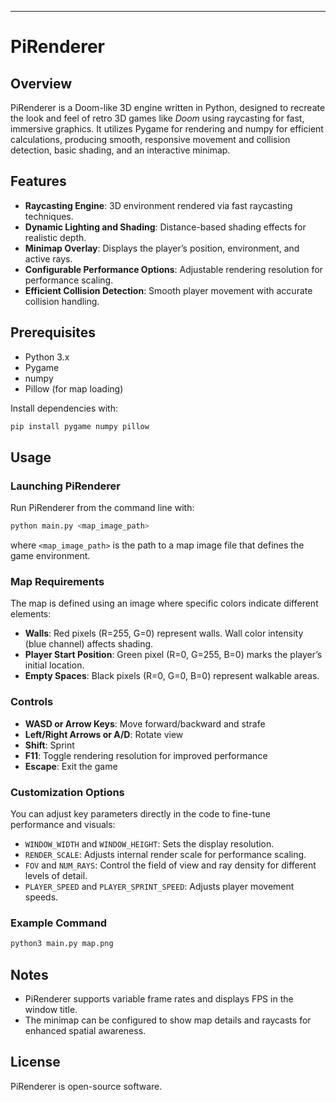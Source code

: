 ---

# PiRenderer

## Overview
PiRenderer is a Doom-like 3D engine written in Python, designed to recreate the look and feel of retro 3D games like *Doom* using raycasting for fast, immersive graphics. It utilizes Pygame for rendering and numpy for efficient calculations, producing smooth, responsive movement and collision detection, basic shading, and an interactive minimap.

## Features
- **Raycasting Engine**: 3D environment rendered via fast raycasting techniques.
- **Dynamic Lighting and Shading**: Distance-based shading effects for realistic depth.
- **Minimap Overlay**: Displays the player’s position, environment, and active rays.
- **Configurable Performance Options**: Adjustable rendering resolution for performance scaling.
- **Efficient Collision Detection**: Smooth player movement with accurate collision handling.

## Prerequisites
- Python 3.x
- Pygame
- numpy
- Pillow (for map loading)

Install dependencies with:
```bash
pip install pygame numpy pillow
```

## Usage

### Launching PiRenderer
Run PiRenderer from the command line with:
```bash
python main.py <map_image_path>
```
where `<map_image_path>` is the path to a map image file that defines the game environment.

### Map Requirements
The map is defined using an image where specific colors indicate different elements:
- **Walls**: Red pixels (R=255, G=0) represent walls. Wall color intensity (blue channel) affects shading.
- **Player Start Position**: Green pixel (R=0, G=255, B=0) marks the player’s initial location.
- **Empty Spaces**: Black pixels (R=0, G=0, B=0) represent walkable areas.

### Controls
- **WASD or Arrow Keys**: Move forward/backward and strafe
- **Left/Right Arrows or A/D**: Rotate view
- **Shift**: Sprint
- **F11**: Toggle rendering resolution for improved performance
- **Escape**: Exit the game

### Customization Options
You can adjust key parameters directly in the code to fine-tune performance and visuals:
- `WINDOW_WIDTH` and `WINDOW_HEIGHT`: Sets the display resolution.
- `RENDER_SCALE`: Adjusts internal render scale for performance scaling.
- `FOV` and `NUM_RAYS`: Control the field of view and ray density for different levels of detail.
- `PLAYER_SPEED` and `PLAYER_SPRINT_SPEED`: Adjusts player movement speeds.
  
### Example Command
```bash
python3 main.py map.png
```

## Notes
- PiRenderer supports variable frame rates and displays FPS in the window title.
- The minimap can be configured to show map details and raycasts for enhanced spatial awareness.

## License
PiRenderer is open-source software.
